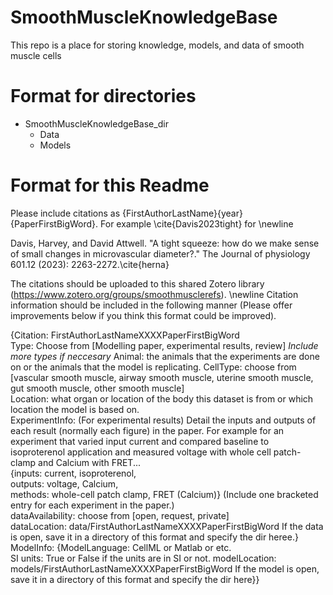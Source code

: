 # SmoothMuscleKnowledgeBase
This repo is a place for storing knowledge, models, and data of smooth muscle cells

# Format for directories

- SmoothMuscleKnowledgeBase_dir
  - Data
  - Models

# Format for this Readme

Please include citations as {FirstAuthorLastName}{year}{PaperFirstBigWord}. For example \cite{Davis2023tight} for \newline

Davis, Harvey, and David Attwell. "A tight squeeze: how do we make sense of small changes in microvascular diameter?." The Journal of physiology 601.12 (2023): 2263-2272.\cite{herna}

The citations should be uploaded to this shared Zotero library (https://www.zotero.org/groups/smoothmusclerefs).
\newline
Citation information should be included in the following manner (Please offer improvements below if you think this format could be improved).

{Citation: FirstAuthorLastNameXXXXPaperFirstBigWord  
Type: Choose from [Modelling paper, experimental results, review]  *Include more types if neccesary*
Animal: the animals that the experiments are done on or the animals that the model is replicating.
CellType: choose from [vascular smooth muscle, airway smooth muscle, uterine smooth muscle, gut smooth muscle, other smooth muscle]  
Location: what organ or location of the body this dataset is from or which location the model is based on.  
ExperimentInfo: (For experimental results) Detail the inputs and outputs of each result (normally each figure) in the paper. For example for an experiment that varied input current and compared baseline to isoproterenol application and measured voltage with whole cell patch-clamp and Calcium with FRET...  
{inputs: current, isoproterenol,  
 outputs: voltage, Calcium,  
 methods: whole-cell patch clamp, FRET (Calcium)} (Include one bracketed entry for each experiment in the paper.)  
 dataAvailability: choose from [open, request, private]  
 dataLocation: data/FirstAuthorLastNameXXXXPaperFirstBigWord If the data is open, save it in a directory of this format and specify the dir heree.}
ModelInfo: 
{ModelLanguage: CellML or Matlab or etc.  
 SI units: True or False if the units are in SI or not.
 modelLocation: models/FirstAuthorLastNameXXXXPaperFirstBigWord If the model is open, save it in a directory of this format and specify the dir here}}






